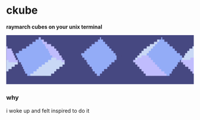# ckube
**__raymarch cubes on your unix terminal__**

![simple](gifs/simple03.gif)

### why
i woke up and felt inspired to do it
